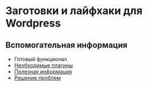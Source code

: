 # Заготовки и лайфхаки для Wordpress

## Вспомогательная информация

* Готовый функционал
* [Необходимые плагины](https://github.com/ideus-team/wordpress/blob/master/info/plugins.md)
* [Полезная информация](https://github.com/ideus-team/wordpress/blob/master/info/info.md)
* [Решение проблем](https://github.com/ideus-team/wordpress/blob/master/info/solving.md)
